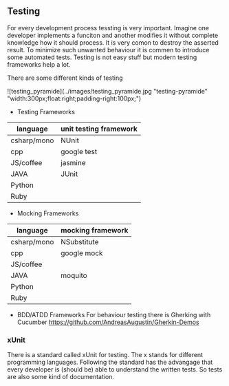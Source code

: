 ## Testing

For every development process tessting is very important. Imagine one developer implements a funciton and another modifies it without complete knowledge how it should process. It is very comon to destroy the asserted result. To minimize such unwanted behaviour it is commen to introduce some automated tests. Testing is not easy stuff but modern testing frameworks help a lot.

There are some different kinds of testing

![testing_pyramide](../images/testing_pyramide.jpg "testing-pyramide" "width:300px;float:right;padding-right:100px;")

- Testing Frameworks

| language    | unit testing framework |
|-------------|------------------------|
| csharp/mono | NUnit                  |
| cpp         | google test            |
| JS/coffee   | jasmine                |
| JAVA        | JUnit                  |
| Python      |						   |
| Ruby        |                        |

- Mocking Frameworks

| language    | mocking framework |
|-------------|-------------------|
| csharp/mono | NSubstitute       |
| cpp         | google mock       |
| JS/coffee   |    |
| JAVA        | moquito           |
| Python      |     |
| Ruby        |  |

- BDD/ATDD Frameworks
	For behaviour testing there is Gherking with Cucumber
    https://github.com/AndreasAugustin/Gherkin-Demos

### xUnit

There is a standard called xUnit for testing. The x stands for different programming languages. Following the standard has the advangage that every developer is (should be) able to understand the written tests. So tests are also some kind of documentation.

